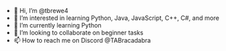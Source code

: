 - 👋 Hi, I’m @tbrewe4
- 👀 I’m interested in learning Python, Java, JavaScript, C++, C#, and more
- 🌱 I’m currently learning Python
- 💞️ I’m looking to collaborate on beginner tasks
- 📫 How to reach me on Discord @TABracadabra

<!---
tbrewe4/tbrewe4 is a ✨ special ✨ repository because its `README.md` (this file) appears on your GitHub profile.
You can click the Preview link to take a look at your changes.
--->
